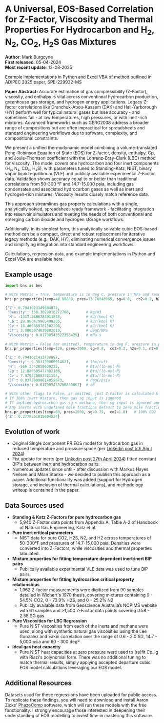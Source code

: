 # A Universal, EOS-Based Correlation for Z-Factor, Viscosity and Thermal Properties For Hydrocarbon and H<sub>2</sub>, N<sub>2</sub>, CO<sub>2</sub>, H<sub>2</sub>S Gas Mixtures

**Author**: Mark Burgoyne  
**First released**: 05-04-2024  
**Most recent update**: 13-08-2025

Example implementations in Python and Excel VBA of method outlined in ADIPEC 2025 paper, SPE-229932-MS

**Paper Abstract:** Accurate estimation of gas compressibility (Z-Factor), viscosity, and enthalpy is vital across conventional hydrocarbon production, greenhouse gas storage, and hydrogen energy applications. Legacy Z-factor correlations like Dranchuk-Abou-Kassem (DAK) and Hall-Yarborough (HY) perform well for typical natural gases but lose accuracy - and sometimes fail - at low temperatures, high pressures, or with inert-rich mixtures. Advanced frameworks such as GERG2008 address a broader range of compositions but are often impractical for spreadsheets and standard engineering workflows due to software, complexity, and compositional constraints.

We present a unified thermodynamic model combining a volume-translated Peng-Robinson Equation of State (EOS) for Z-factor, density, enthalpy, Cp, and Joule-Thomson coefficient with the Lohrenz-Bray-Clark (LBC) method for viscosity. The model covers one hydrocarbon and four inert components (H₂, N₂, CO₂, H₂S), with parameters tuned to Standing-Katz, NIST, binary vapor liquid equilibrium (VLE) and publicly available experimental Z-Factor data. Validation shows accuracy equal to or better than traditional correlations from 50-300 °F and 14.7-15,000 psia, including gas condensates and associated hydrocarbon gases as well as inert and hydrogen-rich mixtures. Viscosity results closely match reference data.

This approach streamlines gas property calculations with a single, analytically solved, spreadsheet-ready framework - facilitating integration into reservoir simulators and meeting the needs of both conventional and emerging carbon dioxide and hydrogen storage workflows.

Additionally, in its simplest form, this analytically solvable cubic EOS-based method can be a compact, direct and robust replacement for iterative legacy methods (e.g., DAK, HY), eliminating numerical convergence issues and simplifying integration into standard engineering workflows.

Calculations, regression data, and example implementations in Python and Excel VBA are available here.


## Example usage
```python
import bns as bns

# With Metric = True, temperature is in deg C, pressure in MPa and results are also in Metric units per below comments
bns.pr_properties(temp=48.88889, pres=13.78948965, sg=0.8,  co2=0.2, h2s=0.1, n2=0.02, h2=0.1, viscosity=True, density=True, thermo=True, Metric = True)

{'Z': 0.7941023149604872,            
 'Density': 150.3029810272768,       # kg/m3      
 'H': -1317.2886784911848,           # kJ/(kmol K)
 'Cp': 29.960479965499285,           # kJ/(kmol K)
 'Cv': 16.466859781502208,           # kJ/(kmol K)
 'JT': 3.0063074029802013,           # degC/MPa
 'Viscosity': 0.01790543522353429}   # mPa·s
 
# With Metric = False (or omitted), temperature in deg F, pressure in psia, and results return in Field units
bns.pr_properties(temp=120, pres=2000, sg=0.8,  co2=0.2, h2s=0.1, n2=0.02, h2=0.1, viscosity=True, density=True, thermo=True, Metric = False)

{'Z': 0.7941021413708897,          
 'Density': 9.383130066514621,       # lbm/cuft
 'H': -566.3342058639222,            # Btu/(lb-mol·R)
 'Cp': 12.880695477802188,           # Btu/(lb-mol·R)
 'Cv': 7.079475893321194,            # Btu/(lb-mol·R)
 'JT': 0.03730990614059873,          # degF/psia
 'Viscosity': 0.017905453206830867}  # cP
 
# With other flags to False, or omitted, just Z-Factor is calculated & returned
# If 100% inert mixture, then gas sg input is ignored
# If implied hydrocarbon gas sg < methane, then sg input is ignored and hydrocarbon MW set to methane.
# Any inerts with undefined mole fractions default to zero mole fraction
bns.pr_properties(temp=60, pres=2000, sg=0.75,  co2=1.0)   # 100% CO2
{'Z': 0.2778261815694524}


```

## Evolution of work
- Original Single component PR EOS model for hydrocarbon gas in reduced temperature and pressure space (per [Linkedin post 5th April 2024](https://www.linkedin.com/pulse/z-factors-natural-gas-simple-eos-based-approach-mark-burgoyne-aazrc))
- Fist update for inerts (per [Linkedin post 27th April 2024](https://www.linkedin.com/pulse/improving-single-component-peng-robinson-z-factor-inerts-burgoyne-zfxcc)) fitted constant BIP's between inert and hydrocarbon pairs.  
- Numerous updates since until - after discussion with Markus Hayes Neilsen and Milan Stanko - we decided to publish this approach as a paper. Additional functionality was added (support for Hydrogen storage, and inclusion of thermal calculations), and methodology writeup is contained in the paper.

## Data Sources used

- **Standing & Katz Z-Factors for pure hydrocarbon gas**
  - 5,940 Z-Factor data points from Appendix A, Table A-2 of Handbook of Natural Gas Engineering, Katz et al.  
- **Pure inert critical parameters**
  - NIST data for pure CO2, H2S, N2, and H2 across temperatures of 50-300°F and pressures of 14.7-15,000 psia. Densities were converted into Z-Factors, while viscosities and thermal properties tabulated.
- **Mixture properties for fitting temperature dependent inert:inert BIP pairs**
  - Publically available experimental VLE data was used to tune BIP pairs.
- **Mixture properties for fitting hydrocarbon critical property relationships**
  - 1,062 Z-factor measurements were digitized from 90 samples detailed in Wichert's 1970 thesis, covering mixtures containing 0 - 54.5% CO2, 0 - 73.9% H2S, and 0 - 25.2% N2
  - Publicly available data from Geoscience Australia’s NOPIMS website with 61 samples and >1,500 Z-Factor data points covering 0.58 - 2.58 SG gas
- **Pure Viscosities for LBC Regression**
  - Pure NIST viscosities from each of the inerts and methane were used, along with synthetic natural gas viscosities using the Lee Gonzalez and Eakin correlation over the range of 0.6 - 2.0 SG, 14.7 - 5,000 psia and 60 - 300 degF
- **Ideal gas heat capacity**
  - Pure NIST heat capacities at zero pressure were used to (re)fit Cp_ig with Riazi's polynomial form. There was no additional tuning to match thermal results, simply applying accepted departure cubic EOS model calculations leveraging our EOS model.




## Additional Resources

Datasets used for these regressions have been uploaded for public access. To replicate these findings, you will need to download and install Aaron Zicks' [PhazeComp](https://www.zicktech.com/phazecomp.html) software, which will run these models with the free functionality. I strongly encourage those interested in deepening their understanding of EOS modelling to invest time in mastering this software.

